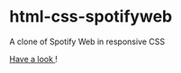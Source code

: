 # html-css-spotifyweb

A clone of Spotify Web in responsive CSS

<a href="https://elmurie.github.io/html-css-spotifyweb">Have a look </a>!
